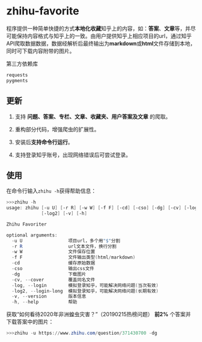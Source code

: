 # zhihu-favorite

程序提供一种简单快捷的方式**本地化收藏**知乎上的内容，如：**答案**、**文章**等，并尽可能保持内容格式与知乎上的一致。由用户提供知乎上相应项目的url，通过知乎API爬取数据数据，数据经解析后最终输出为**markdown**或**html**文件存储到本地，同时可下载内容附带的图片。

第三方依赖库

```python
requests
pygments
```

## 更新

1. 支持 **问题、答案、专栏、文章、收藏夹、用户答案及文章** 的爬取。

2. 重构部分代码，增强爬虫的扩展性。

3. 安装后**支持命令行运行**。

4. 支持登录知乎账号，出现网络错误后可尝试登录。

## 使用

在命令行输入`zhihu -h`获得帮助信息：

```powershell
>>>zhihu -h
usage: zhihu [-u U] [-r R] [-w W] [-f F] [-cd] [-cso] [-dg] [-cv] [-log]
             [-log2] [-v] [-h]

Zhihu Favoriter

optional arguments:
  -u U                 项目url，多个用"$"分割
  -r R                 url文本文件，换行分割
  -w W                 文件保存位置
  -f F                 文件输出类型(html/markdown)
  -cd                  缓存原始数据
  -cso                 输出css文件
  -dg                  下载图片
  -cv, --cover         覆盖同名文件
  -log, --login        模拟登录知乎，可能解决网络问题(当次有效)
  -log2, --login-long  模拟登录知乎，可能解决网络问题(长期有效)
  -v, --version        版本信息
  -h, --help           帮助
```

获取“如何看待2020年非洲蝗虫灾害？”（20190215热榜问题） **前2%** 个答案并下载答案中的图片：

```powershell
>>>zhihu -u https://www.zhihu.com/question/371430700 -dg
```
